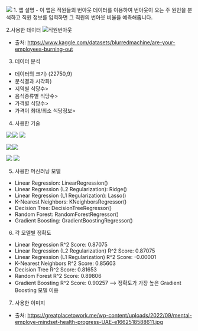 <img src="https://capsule-render.vercel.app/api?type=waving&color=auto&height=200&section=header&text=burn_out_employees&fontSize=50" />
1. 앱 설명
- 이 앱은 직원들의 번아웃 데이터를 이용하여 번아웃이 오는 주 원인을 분석하고 직원 정보를 입력하면 그 직원의 번아웃 비율을 예측해줍니다.

2.사용한 데이터
![직원번아웃](https://github.com/YeojinSon7/burn_out_employees/assets/130967465/09b03dba-a1ca-41e9-9c2e-91955706ce1b)
- 출처: https://www.kaggle.com/datasets/blurredmachine/are-your-employees-burning-out
3. 데이터 분석
-  데이터의 크기) (22750,9)
-  분석결과 시각화)
- 지역별 식당수>
- 음식종류별 식당수>
- 가격별 식당수>
- 가격이 최대/최소 식당정보>














4. 사용한 기술

 <img src="https://img.shields.io/badge/Python-3776AB?style=flat&logo=python&logoColor=white"/><img src="https://img.shields.io/badge/Numpy-013243?style=flat&logo=numpy&logoColor=white"/> <img src="https://img.shields.io/badge/Pandas-150458?style=flat&logo=pandas&logoColor=white"/>
 
 <img src="https://img.shields.io/badge/Jupyter-F37626?style=flat&logo=jupyter&logoColor=white"/><img src="https://img.shields.io/badge/Google Colab-F9AB00?style=flat&logo=googlecolab&logoColor=white"/>
 
 <img src="https://img.shields.io/badge/Streamlit-FF4B4B?style=flat&logo=streamlit&logoColor=white"/> <img src="https://img.shields.io/badge/Visual Studio Code-007ACC?style=flat&logo=visualstudiocode&logoColor=white"/>
 
 5. 사용한 머신러닝 모델
 - Linear Regression: LinearRegression()
 - Linear Regression (L2 Regularization): Ridge()
 - Linear Regression (L1 Regularization): Lasso()
 - K-Nearest Neighbors: KNeighborsRegressor()
 - Decision Tree: DecisionTreeRegressor()
 - Random Forest: RandomForestRegressor()
 - Gradient Boosting: GradientBoostingRegressor()
6. 각 모델별 정확도
- Linear Regression R^2 Score: 0.87075
- Linear Regression (L2 Regularization) R^2 Score: 0.87075
- Linear Regression (L1 Regularization) R^2 Score: -0.00001
- K-Nearest Neighbors R^2 Score: 0.85603
- Decision Tree R^2 Score: 0.81653
- Random Forest R^2 Score: 0.89806
- Gradient Boosting R^2 Score: 0.90257
--> 정확도가 가장 높은 Gradient Boosting 모델 이용
7. 사용한 이미지
- 출처: https://greatplacetowork.me/wp-content/uploads/2022/09/mental-employe-mindset-health-progress-UAE-e1662518588611.jpg


